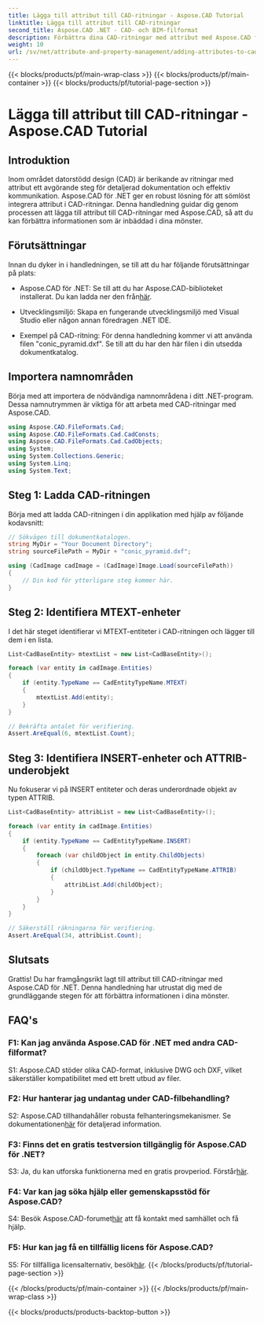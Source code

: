 ```yaml
---
title: Lägga till attribut till CAD-ritningar - Aspose.CAD Tutorial
linktitle: Lägga till attribut till CAD-ritningar
second_title: Aspose.CAD .NET - CAD- och BIM-filformat
description: Förbättra dina CAD-ritningar med attribut med Aspose.CAD för .NET. Följ vår steg-för-steg-guide för sömlös integration.
weight: 10
url: /sv/net/attribute-and-property-management/adding-attributes-to-cad-drawings/
---
```


{{< blocks/products/pf/main-wrap-class >}}
{{< blocks/products/pf/main-container >}}
{{< blocks/products/pf/tutorial-page-section >}}

# Lägga till attribut till CAD-ritningar - Aspose.CAD Tutorial

## Introduktion

Inom området datorstödd design (CAD) är berikande av ritningar med attribut ett avgörande steg för detaljerad dokumentation och effektiv kommunikation. Aspose.CAD för .NET ger en robust lösning för att sömlöst integrera attribut i CAD-ritningar. Denna handledning guidar dig genom processen att lägga till attribut till CAD-ritningar med Aspose.CAD, så att du kan förbättra informationen som är inbäddad i dina mönster.

## Förutsättningar

Innan du dyker in i handledningen, se till att du har följande förutsättningar på plats:

-  Aspose.CAD för .NET: Se till att du har Aspose.CAD-biblioteket installerat. Du kan ladda ner den från[här](https://releases.aspose.com/cad/net/).

- Utvecklingsmiljö: Skapa en fungerande utvecklingsmiljö med Visual Studio eller någon annan föredragen .NET IDE.

- Exempel på CAD-ritning: För denna handledning kommer vi att använda filen "conic_pyramid.dxf". Se till att du har den här filen i din utsedda dokumentkatalog.

## Importera namnområden

Börja med att importera de nödvändiga namnområdena i ditt .NET-program. Dessa namnutrymmen är viktiga för att arbeta med CAD-ritningar med Aspose.CAD.

```csharp
using Aspose.CAD.FileFormats.Cad;
using Aspose.CAD.FileFormats.Cad.CadConsts;
using Aspose.CAD.FileFormats.Cad.CadObjects;
using System;
using System.Collections.Generic;
using System.Linq;
using System.Text;
```

## Steg 1: Ladda CAD-ritningen

Börja med att ladda CAD-ritningen i din applikation med hjälp av följande kodavsnitt:

```csharp
// Sökvägen till dokumentkatalogen.
string MyDir = "Your Document Directory";
string sourceFilePath = MyDir + "conic_pyramid.dxf";

using (CadImage cadImage = (CadImage)Image.Load(sourceFilePath))
{
    // Din kod för ytterligare steg kommer här.
}
```

## Steg 2: Identifiera MTEXT-enheter

I det här steget identifierar vi MTEXT-entiteter i CAD-ritningen och lägger till dem i en lista.

```csharp
List<CadBaseEntity> mtextList = new List<CadBaseEntity>();

foreach (var entity in cadImage.Entities)
{
    if (entity.TypeName == CadEntityTypeName.MTEXT)
    {
        mtextList.Add(entity);
    }
}

// Bekräfta antalet för verifiering.
Assert.AreEqual(6, mtextList.Count);
```

## Steg 3: Identifiera INSERT-enheter och ATTRIB-underobjekt

Nu fokuserar vi på INSERT entiteter och deras underordnade objekt av typen ATTRIB.

```csharp
List<CadBaseEntity> attribList = new List<CadBaseEntity>();

foreach (var entity in cadImage.Entities)
{
    if (entity.TypeName == CadEntityTypeName.INSERT)
    {
        foreach (var childObject in entity.ChildObjects)
        {
            if (childObject.TypeName == CadEntityTypeName.ATTRIB)
            {
                attribList.Add(childObject);
            }
        }
    }
}

// Säkerställ räkningarna för verifiering.
Assert.AreEqual(34, attribList.Count);
```

## Slutsats

Grattis! Du har framgångsrikt lagt till attribut till CAD-ritningar med Aspose.CAD för .NET. Denna handledning har utrustat dig med de grundläggande stegen för att förbättra informationen i dina mönster.

## FAQ's

### F1: Kan jag använda Aspose.CAD för .NET med andra CAD-filformat?

S1: Aspose.CAD stöder olika CAD-format, inklusive DWG och DXF, vilket säkerställer kompatibilitet med ett brett utbud av filer.

### F2: Hur hanterar jag undantag under CAD-filbehandling?

 S2: Aspose.CAD tillhandahåller robusta felhanteringsmekanismer. Se dokumentationen[här](https://reference.aspose.com/cad/net/) för detaljerad information.

### F3: Finns det en gratis testversion tillgänglig för Aspose.CAD för .NET?

 S3: Ja, du kan utforska funktionerna med en gratis provperiod. Förstår[här](https://releases.aspose.com/).

### F4: Var kan jag söka hjälp eller gemenskapsstöd för Aspose.CAD?

 S4: Besök Aspose.CAD-forumet[här](https://forum.aspose.com/c/cad/19) att få kontakt med samhället och få hjälp.

### F5: Hur kan jag få en tillfällig licens för Aspose.CAD?

 S5: För tillfälliga licensalternativ, besök[här](https://purchase.aspose.com/temporary-license/).
{{< /blocks/products/pf/tutorial-page-section >}}

{{< /blocks/products/pf/main-container >}}
{{< /blocks/products/pf/main-wrap-class >}}

{{< blocks/products/products-backtop-button >}}
